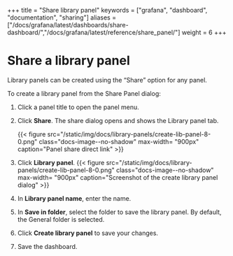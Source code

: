 +++
title = "Share library panel"
keywords = ["grafana", "dashboard", "documentation", "sharing"]
aliases = ["/docs/grafana/latest/dashboards/share-dashboard/","/docs/grafana/latest/reference/share_panel/"]
weight = 6
+++

# Share a library panel

Library panels can be created using the “Share” option for any panel. 

To create a library panel from the Share Panel dialog:

1. Click a panel title to open the panel menu.
1. Click **Share**. The share dialog opens and shows the Library panel tab.

    {{< figure src="/static/img/docs/library-panels/create-lib-panel-8-0.png" class="docs-image--no-shadow" max-width= "900px" caption="Panel share direct link" >}}

1. Click **Library panel**. 
   {{< figure src="/static/img/docs/library-panels/create-lib-panel-8-0.png" class="docs-image--no-shadow" max-width= "900px" caption="Screenshot of the create library panel dialog" >}}
1. In **Library panel name**, enter the name.
1. In **Save in folder**, select the folder to save the library panel. By default, the General folder is selected.
1. Click **Create library panel** to save your changes.
1. Save the dashboard. 
